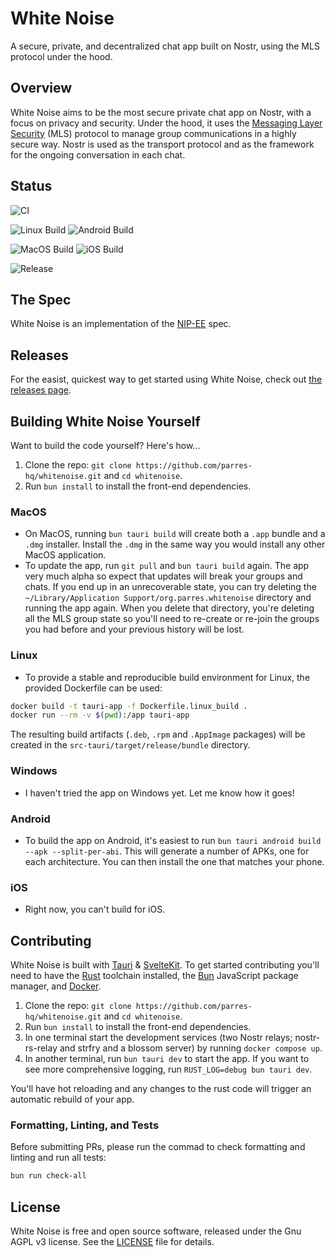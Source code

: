 # White Noise

A secure, private, and decentralized chat app built on Nostr, using the MLS protocol under the hood.

## Overview

White Noise aims to be the most secure private chat app on Nostr, with a focus on privacy and security. Under the hood, it uses the [Messaging Layer Security](https://www.rfc-editor.org/rfc/rfc9420.html) (MLS) protocol to manage group communications in a highly secure way. Nostr is used as the transport protocol and as the framework for the ongoing conversation in each chat.

## Status

![CI](https://github.com/parres-hq/whitenoise/actions/workflows/ci.yml/badge.svg?event=push)

![Linux Build](https://github.com/parres-hq/whitenoise/actions/workflows/build_linux.yml/badge.svg?event=push) ![Android Build](https://github.com/parres-hq/whitenoise/actions/workflows/build_android.yml/badge.svg?event=push)

![MacOS Build](https://github.com/parres-hq/whitenoise/actions/workflows/build_macos.yml/badge.svg?event=push) ![iOS Build](https://github.com/parres-hq/whitenoise/actions/workflows/build_ios.yml/badge.svg?event=push)

![Release](https://github.com/parres-hq/whitenoise/actions/workflows/release.yml/badge.svg?event=push)

## The Spec

White Noise is an implementation of the [NIP-EE](https://github.com/nostr-protocol/nips/pull/1427) spec.

## Releases

For the easist, quickest way to get started using White Noise, check out [the releases page](https://github.com/parres-hq/whitenoise/releases).

## Building White Noise Yourself

Want to build the code yourself? Here's how...

1. Clone the repo: `git clone https://github.com/parres-hq/whitenoise.git` and `cd whitenoise`.
1. Run `bun install` to install the front-end dependencies.

### MacOS

- On MacOS, running `bun tauri build` will create both a `.app` bundle and a `.dmg` installer. Install the `.dmg` in the same way you would install any other MacOS application.
- To update the app, run `git pull` and `bun tauri build` again. The app very much alpha so expect that updates will break your groups and chats. If you end up in an unrecoverable state, you can try deleting the `~/Library/Application Support/org.parres.whitenoise` directory and running the app again. When you delete that directory, you're deleting all the MLS group state so you'll need to re-create or re-join the groups you had before and your previous history will be lost.

### Linux

- To provide a stable and reproducible build environment for Linux, the provided Dockerfile can be used:

```sh
docker build -t tauri-app -f Dockerfile.linux_build .
docker run --rm -v $(pwd):/app tauri-app
```

The resulting build artifacts (`.deb`, `.rpm` and `.AppImage` packages) will be created in the `src-tauri/target/release/bundle` directory.

### Windows

- I haven't tried the app on Windows yet. Let me know how it goes!

### Android

- To build the app on Android, it's easiest to run `bun tauri android build --apk --split-per-abi`. This will generate a number of APKs, one for each architecture. You can then install the one that matches your phone.

### iOS

- Right now, you can't build for iOS.

## Contributing

White Noise is built with [Tauri](https://tauri.app/) & [SvelteKit](https://kit.svelte.dev/). To get started contributing you'll need to have the [Rust](https://www.rust-lang.org/tools/install) toolchain installed, the [Bun](https://bun.sh/docs/installation) JavaScript package manager, and [Docker](https://www.docker.com).

1. Clone the repo: `git clone https://github.com/parres-hq/whitenoise.git` and `cd whitenoise`.
1. Run `bun install` to install the front-end dependencies.
1. In one terminal start the development services (two Nostr relays; nostr-rs-relay and strfry and a blossom server) by running `docker compose up`.
1. In another terminal, run `bun tauri dev` to start the app. If you want to see more comprehensive logging, run `RUST_LOG=debug bun tauri dev`.

You'll have hot reloading and any changes to the rust code will trigger an automatic rebuild of your app.

### Formatting, Linting, and Tests

Before submitting PRs, please run the commad to check formatting and linting and run all tests:

```sh
bun run check-all
```

## License

White Noise is free and open source software, released under the Gnu AGPL v3 license. See the [LICENSE](LICENSE) file for details.
